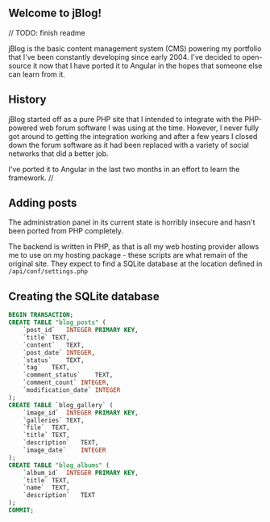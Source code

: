 Welcome to jBlog!
-----------------
// TODO: finish readme

jBlog is the basic content management system (CMS) powering my portfolio that
I've been constantly developing since early 2004. I've decided to open-source it
now that I have ported it to Angular in the hopes that someone else can learn
from it.

History
-------
jBlog started off as a pure PHP site that I intended to integrate with the
PHP-powered web forum software I was using at the time. However, I never fully
got around to getting the integration working and after a few years I closed
down the forum software as it had been replaced with a variety of social
networks that did a better job.

I've ported it to Angular in the last two months in an effort to learn the
framework. //

Adding posts
------------
The administration panel in its current state is horribly insecure and hasn't
been ported from PHP completely.

The backend is written in PHP, as that is all my web hosting provider allows me
to use on my hosting package - these scripts are what remain of the original
site. They expect to find a SQLite database at the location defined in
`/api/conf/settings.php`

Creating the SQLite database
----------------------------

```sql
BEGIN TRANSACTION;
CREATE TABLE "blog_posts" (
	`post_id`	INTEGER PRIMARY KEY,
	`title`	TEXT,
	`content`	TEXT,
	`post_date`	INTEGER,
	`status`	TEXT,
	`tag`	TEXT,
	`comment_status`	TEXT,
	`comment_count`	INTEGER,
	`modification_date`	INTEGER
);
CREATE TABLE `blog_gallery` (
	`image_id`	INTEGER PRIMARY KEY,
	`galleries`	TEXT,
	`file`	TEXT,
	`title`	TEXT,
	`description`	TEXT,
	`image_date`	INTEGER
);
CREATE TABLE "blog_albums" (
	`album_id`	INTEGER PRIMARY KEY,
	`title`	TEXT,
	`name`	TEXT,
	`description`	TEXT
);
COMMIT;
```
